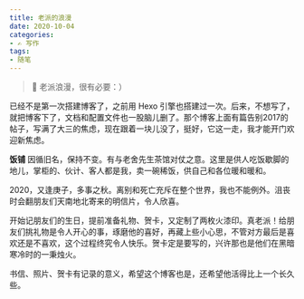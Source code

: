 ```yaml
---
title: 老派的浪漫
date: 2020-10-04
categories:
- ✍ 写作
tags:
- 随笔
---
```


> 🎁 老派浪漫，很有必要：）

<!-- more -->

已经不是第一次搭建博客了，之前用 Hexo 引擎也搭建过一次。后来，不想写了，就把博客下了，文档和配置文件也一股脑儿删了。那个博客上面有篇告别2017的帖子，写满了大三的焦虑，现在跟着一块儿没了，挺好，它这一走，我才能开门欢迎新焦虑。

**饭铺** 因循旧名，保持不变。有与老舍先生茶馆对仗之意。这里是供人吃饭歇脚的地儿，掌柜的、伙计、客人都是我，卖一碗稀饭，供自己和各位暖和暖和。

2020，又逢庚子，多事之秋。离别和死亡充斥在整个世界，我也不能例外。沮丧时会翻朋友们天南地北寄来的明信片，令人欣喜。

开始记朋友们的生日，提前准备礼物、贺卡，又定制了两枚火漆印。真老派！给朋友们挑礼物是令人开心的事，琢磨他的喜好，再藏上些小心思，不管对方最后是喜欢还是不喜欢，这个过程终究令人快乐。贺卡定是要写的，兴许那也是他们在黑暗寒冷时的一秉烛火。

书信、照片、贺卡有记录的意义，希望这个博客也是，还希望他活得比上一个长久些。
